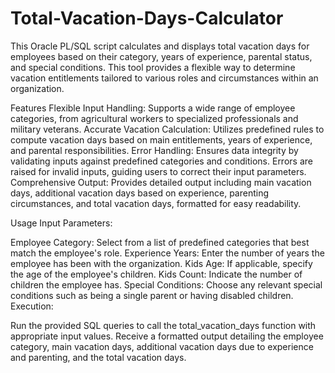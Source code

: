 # Total-Vacation-Days-Calculator

This Oracle PL/SQL script calculates and displays total vacation days for employees based on their category, years of experience, parental status, and special conditions. This tool provides a flexible way to determine vacation entitlements tailored to various roles and circumstances within an organization.

Features
Flexible Input Handling: Supports a wide range of employee categories, from agricultural workers to specialized professionals and military veterans.
Accurate Vacation Calculation: Utilizes predefined rules to compute vacation days based on main entitlements, years of experience, and parental responsibilities.
Error Handling: Ensures data integrity by validating inputs against predefined categories and conditions. Errors are raised for invalid inputs, guiding users to correct their input parameters.
Comprehensive Output: Provides detailed output including main vacation days, additional vacation days based on experience, parenting circumstances, and total vacation days, formatted for easy readability.

Usage
Input Parameters:

Employee Category: Select from a list of predefined categories that best match the employee's role.
Experience Years: Enter the number of years the employee has been with the organization.
Kids Age: If applicable, specify the age of the employee's children.
Kids Count: Indicate the number of children the employee has.
Special Conditions: Choose any relevant special conditions such as being a single parent or having disabled children.
Execution:

Run the provided SQL queries to call the total_vacation_days function with appropriate input values.
Receive a formatted output detailing the employee category, main vacation days, additional vacation days due to experience and parenting, and the total vacation days.
